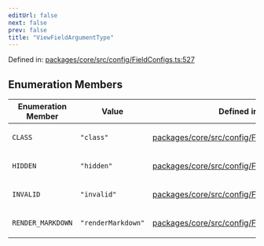 ```yaml
---
editUrl: false
next: false
prev: false
title: "ViewFieldArgumentType"
---
```


Defined in: [packages/core/src/config/FieldConfigs.ts:527](https://github.com/mProjectsCode/obsidian-meta-bind-plugin/blob/6b3651315380ea977c7f8746a2130e83024d2b95/packages/core/src/config/FieldConfigs.ts#L527)

## Enumeration Members

<table>
<thead>
<tr>
<th>Enumeration Member</th>
<th>Value</th>
<th>Defined in</th>
</tr>
</thead>
<tbody>
<tr>
<td>

<a id="class"></a> `CLASS`

</td>
<td>

`"class"`

</td>
<td>

[packages/core/src/config/FieldConfigs.ts:530](https://github.com/mProjectsCode/obsidian-meta-bind-plugin/blob/6b3651315380ea977c7f8746a2130e83024d2b95/packages/core/src/config/FieldConfigs.ts#L530)

</td>
</tr>
<tr>
<td>

<a id="hidden"></a> `HIDDEN`

</td>
<td>

`"hidden"`

</td>
<td>

[packages/core/src/config/FieldConfigs.ts:529](https://github.com/mProjectsCode/obsidian-meta-bind-plugin/blob/6b3651315380ea977c7f8746a2130e83024d2b95/packages/core/src/config/FieldConfigs.ts#L529)

</td>
</tr>
<tr>
<td>

<a id="invalid"></a> `INVALID`

</td>
<td>

`"invalid"`

</td>
<td>

[packages/core/src/config/FieldConfigs.ts:532](https://github.com/mProjectsCode/obsidian-meta-bind-plugin/blob/6b3651315380ea977c7f8746a2130e83024d2b95/packages/core/src/config/FieldConfigs.ts#L532)

</td>
</tr>
<tr>
<td>

<a id="render_markdown"></a> `RENDER_MARKDOWN`

</td>
<td>

`"renderMarkdown"`

</td>
<td>

[packages/core/src/config/FieldConfigs.ts:528](https://github.com/mProjectsCode/obsidian-meta-bind-plugin/blob/6b3651315380ea977c7f8746a2130e83024d2b95/packages/core/src/config/FieldConfigs.ts#L528)

</td>
</tr>
</tbody>
</table>
